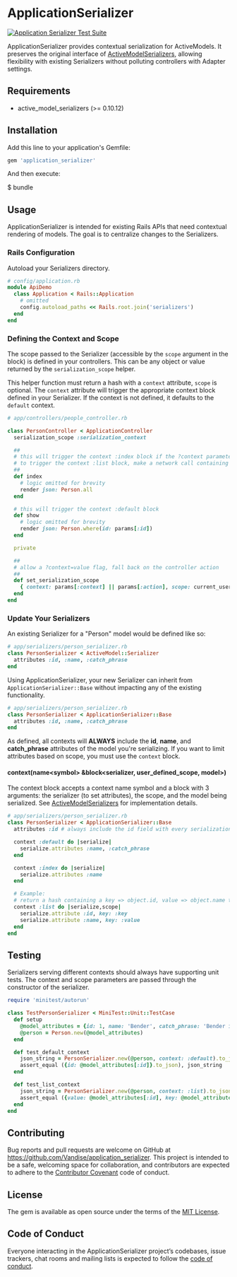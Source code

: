 # ApplicationSerializer

[![Application Serializer Test Suite](https://github.com/Vandise/application_serializer/actions/workflows/test_suite.yml/badge.svg)](https://github.com/Vandise/application_serializer/actions/workflows/test_suite.yml)

ApplicationSerializer provides contextual serialization for ActiveModels. It preserves the original interface of <a href="https://github.com/rails-api/active_model_serializers" target="_blank">ActiveModelSerializers</a>, allowing flexibility with existing Serializers without polluting controllers with Adapter settings.

## Requirements

- active\_model\_serializers (>= 0.10.12)

## Installation

Add this line to your application's Gemfile:

```ruby
gem 'application_serializer'
```

And then execute:

  $ bundle

## Usage

ApplicationSerializer is intended for existing Rails APIs that need contextual rendering of models. The goal is to centralize changes to the Serializers.

### Rails Configuration

Autoload your Serializers directory.

```ruby
# config/application.rb
module ApiDemo
  class Application < Rails::Application
    # omitted
    config.autoload_paths << Rails.root.join('serializers')
  end
end
```

### Defining the Context and Scope

The scope passed to the Serializer (accessible by the `scope` argument in the block) is defined in your controllers. This can be any object or value returned by the `serialization_scope` helper.

This helper function must return a hash with a `context` attribute, `scope` is optional. The `context` attribute will trigger the appropriate context block defined in your Serializer. If the context is not defined, it defaults to the `default` context.

```ruby
# app/controllers/people_controller.rb

class PersonController < ApplicationController
  serialization_scope :serialization_context

  ##
  # this will trigger the context :index block if the ?context parameter is not present
  # to trigger the context :list block, make a network call containing ?context=list
  ##
  def index
    # logic omitted for brevity
    render json: Person.all
  end

  # this will trigger the context :default block
  def show
    # logic omitted for brevity
    render json: Person.where(id: params[:id])
  end

  private

  ##
  # allow a ?context=value flag, fall back on the controller action
  ##
  def set_serialization_scope
    { context: params[:context] || params[:action], scope: current_user }
  end
end
```

### Update Your Serializers

An existing Serializer for a "Person" model would be defined like so:

```ruby
# app/serializers/person_serializer.rb
class PersonSerializer < ActiveModel::Serializer
  attributes :id, :name, :catch_phrase
end
```

Using ApplicationSerializer, your new Serializer can inherit from `ApplicationSerializer::Base` without impacting any of the existing functionality.

```ruby
# app/serializers/person_serializer.rb
class PersonSerializer < ApplicationSerializer::Base
  attributes :id, :name, :catch_phrase
end
```

As defined, all contexts will **ALWAYS** include the **id**, **name**, and **catch_phrase** attributes of the model you're serializing. If you want to limit attributes based on scope, you must use the `context` block.

#### context(name\<symbol\> &block\<serializer, user\_defined\_scope, model\>)

The context block accepts a context name symbol and a block with 3 arguments: the serializer (to set attributes), the scope, and the model being serialized. See <a href="https://github.com/rails-api/active_model_serializers" target="_blank">ActiveModelSerializers</a> for implementation details.

```ruby
# app/serializers/person_serializer.rb
class PersonSerializer < ApplicationSerializer::Base
  attributes :id # always include the id field with every serialization request

  context :default do |serialize|
    serialize.attributes :name, :catch_phrase
  end

  context :index do |serialize|
    serialize.attributes :name
  end

  # Example:
  # return a hash containing a key => object.id, value => object.name to populate a select list
  context :list do |serialize,scope|
    serialize.attribute :id, key: :key
    serialize.attribute :name, key: :value
  end
end
```

## Testing

Serializers serving different contexts should always have supporting unit tests. The context and scope parameters are passed through the constructor of the serializer.

```ruby
require 'minitest/autorun'

class TestPersonSerializer < MiniTest::Unit::TestCase
  def setup
    @model_attributes = {id: 1, name: 'Bender', catch_phrase: 'Bender is great'}
    @person = Person.new(@model_attributes)
  end

  def test_default_context
    json_string = PersonSerializer.new(@person, context: :default).to_json
    assert_equal ({id: @model_attributes[:id]}.to_json), json_string
  end

  def test_list_context
    json_string = PersonSerializer.new(@person, context: :list).to_json
    assert_equal ({value: @model_attributes[:id], key: @model_attributes[:name]}.to_json), json_string
  end
end
```

## Contributing

Bug reports and pull requests are welcome on GitHub at https://github.com/Vandise/application_serializer. This project is intended to be a safe, welcoming space for collaboration, and contributors are expected to adhere to the [Contributor Covenant](http://contributor-covenant.org) code of conduct.

## License

The gem is available as open source under the terms of the [MIT License](https://opensource.org/licenses/MIT).

## Code of Conduct

Everyone interacting in the ApplicationSerializer project’s codebases, issue trackers, chat rooms and mailing lists is expected to follow the [code of conduct](https://github.com/Vandise/application_serializer/blob/master/CODE_OF_CONDUCT.md).
